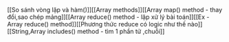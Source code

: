 [[So sánh vòng lặp và hàm()]][[Array methods]][[Array map() method - thay đổi,sao chép mảng]][[Array reduce() method - lặp xử lý bài toán]][[Ex - Array reduce() method]][[Phương thức reduce có logic như thế nào]][[String,Array includes() method - tìm 1 phần tử ,chuỗi]]